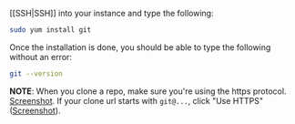 [[SSH|SSH]] into your instance and type the following:

```bash
sudo yum install git
```

Once the installation is done, you should be able to type the following without an error:
```bash
git --version
```

**NOTE**: When you clone a repo, make sure you're using the https protocol. [Screenshot](https://www.evernote.com/l/AChHUErTBPRDj5_pT6PNAP1385tdBOyUqOw). If your clone url starts with `git@...`, click "Use HTTPS" ([Screenshot](https://www.evernote.com/l/ACi2Mf-asJlOx59-RpgCaQM0lnYQ9M0gn-Y)).
